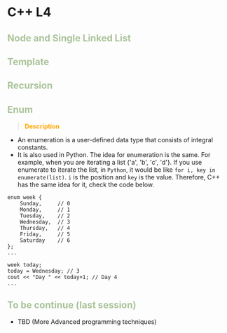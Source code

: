# C++ L4

## <span style="color: #A9C399;">**Node and Single Linked List**</span>


## <span style="color: #A9C399;">**Template**</span>

## <span style="color: #A9C399;">**Recursion**</span>

## <span style="color: #A9C399;">**Enum**</span>

> <span style="color: orange;">**Description**</span>

* An enumeration is a user-defined data type that consists of integral constants.
* It is also used in Python. The idea for enumeration is the same. For example, when you are iterating a list {'a', 'b', 'c', 'd'}. If you use enumerate to iterate the list, in `Python`, it would be like `for i, key in enumerate(list)`. `i` is the position and `key` is the value. Therefore, C++ has the same idea for it, check the code below.

```
enum week {
    Sunday,     // 0
    Monday,     // 1
    Tuesday,    // 2
    Wednesday,  // 3
    Thursday,   // 4
    Friday,     // 5
    Saturday    // 6
};
...
    
week today;
today = Wednesday; // 3
cout << "Day " << today+1; // Day 4
...
```












## <span style="color: #A9C399;">**To be continue (last session)**</span>
* TBD (More Advanced programming techniques)